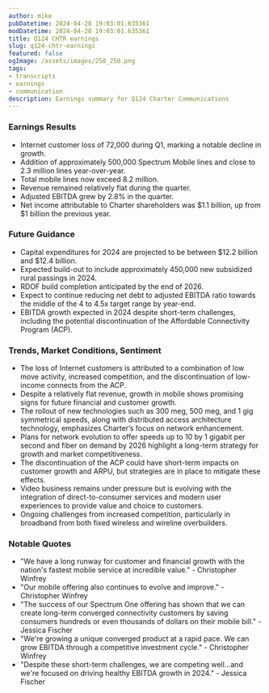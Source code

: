 ```yaml
---
author: mike
pubDatetime: 2024-04-28 19:03:01.635361
modDatetime: 2024-04-28 19:03:01.635361
title: Q124 CHTR earnings
slug: q124-chtr-earnings
featured: false
ogImage: /assets/images/250_250.png
tags:
- transcripts
- earnings
- communication
description: Earnings summary for Q124 Charter Communications
---
```

### Earnings Results
- Internet customer loss of 72,000 during Q1, marking a notable decline in growth.
- Addition of approximately 500,000 Spectrum Mobile lines and close to 2.3 million lines year-over-year.
- Total mobile lines now exceed 8.2 million.
- Revenue remained relatively flat during the quarter.
- Adjusted EBITDA grew by 2.8% in the quarter.
- Net income attributable to Charter shareholders was $1.1 billion, up from $1 billion the previous year.

### Future Guidance
- Capital expenditures for 2024 are projected to be between $12.2 billion and $12.4 billion.
- Expected build-out to include approximately 450,000 new subsidized rural passings in 2024.
- RDOF build completion anticipated by the end of 2026.
- Expect to continue reducing net debt to adjusted EBITDA ratio towards the middle of the 4 to 4.5x target range by year-end.
- EBITDA growth expected in 2024 despite short-term challenges, including the potential discontinuation of the Affordable Connectivity Program (ACP).

### Trends, Market Conditions, Sentiment
- The loss of Internet customers is attributed to a combination of low move activity, increased competition, and the discontinuation of low-income connects from the ACP.
- Despite a relatively flat revenue, growth in mobile shows promising signs for future financial and customer growth.
- The rollout of new technologies such as 300 meg, 500 meg, and 1 gig symmetrical speeds, along with distributed access architecture technology, emphasizes Charter’s focus on network enhancement.
- Plans for network evolution to offer speeds up to 10 by 1 gigabit per second and fiber on demand by 2026 highlight a long-term strategy for growth and market competitiveness.
- The discontinuation of the ACP could have short-term impacts on customer growth and ARPU, but strategies are in place to mitigate these effects.
- Video business remains under pressure but is evolving with the integration of direct-to-consumer services and modern user experiences to provide value and choice to customers.
- Ongoing challenges from increased competition, particularly in broadband from both fixed wireless and wireline overbuilders.

### Notable Quotes
- "We have a long runway for customer and financial growth with the nation's fastest mobile service at incredible value." - Christopher Winfrey
- "Our mobile offering also continues to evolve and improve." - Christopher Winfrey
- "The success of our Spectrum One offering has shown that we can create long-term converged connectivity customers by saving consumers hundreds or even thousands of dollars on their mobile bill." - Jessica Fischer
- "We're growing a unique converged product at a rapid pace. We can grow EBITDA through a competitive investment cycle." - Christopher Winfrey
- "Despite these short-term challenges, we are competing well...and we're focused on driving healthy EBITDA growth in 2024." - Jessica Fischer